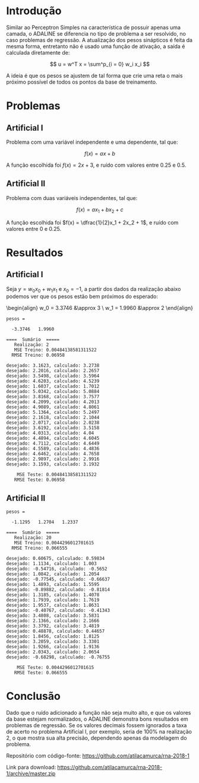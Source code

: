 # Introdução

Similar ao Perceptron Simples na característica de possuir apenas uma camada, o ADALINE
se diferencia no tipo de problema a ser resolvido, no caso problemas de regressão.
A atualização dos pesos sinápticos é feita da mesma forma, entretanto não é usado
uma função de ativação, a saída é calculada diretamente de:

$$
u = w^T x = \sum^p_{i = 0} w_i x_i
$$

A ideia é que os pesos se ajustem de tal forma que crie uma reta o mais próximo
possível de todos os pontos da base de treinamento.

# Problemas

## Artificial I

Problema com uma variável independente e uma dependente, tal que:

$$f(x) = ax + b$$

A função escolhida foi $f(x) = 2x + 3$, e ruído com valores entre $0.25$ e $0.5$.

## Artificial II

Problema com duas variáveis independentes, tal que:

$$
f(x) = ax_1 + bx_2 + c
$$

A função escolhida foi $f(x) = \dfrac{1}{2}x_1 + 2x_2 + 1$, e ruído com valores entre $0$ e $0.25$.

# Resultados

## Artificial I

Seja $y = w_0 x_0 + w_1 x_1$ e $x_0 = -1$, a partir dos dados da realização abaixo
podemos ver que os pesos estão bem próximos do esperado:

\begin{align}
w_0 = 3.3746 &\approx 3 \\
w_1 = 1.9960 &\approx 2
\end{align}

~~~
pesos =

  -3.3746   1.9960

====  Sumário  =====
   Realização: 2
   MSE Treino: 0.00484138581311522
  RMSE Treino: 0.06958

desejado: 3.1623, calculado: 3.2738
desejado: 2.2016, calculado: 2.2657
desejado: 3.5498, calculado: 3.5964
desejado: 4.6203, calculado: 4.5239
desejado: 1.6037, calculado: 1.7012
desejado: 5.0342, calculado: 5.0884
desejado: 3.8168, calculado: 3.7577
desejado: 4.2099, calculado: 4.2013
desejado: 4.9089, calculado: 4.8061
desejado: 5.1364, calculado: 5.2497
desejado: 2.1618, calculado: 2.1044
desejado: 2.0717, calculado: 2.0238
desejado: 3.6192, calculado: 3.5158
desejado: 4.0313, calculado: 4.04
desejado: 4.4894, calculado: 4.6045
desejado: 4.7112, calculado: 4.6449
desejado: 4.5589, calculado: 4.4836
desejado: 4.6462, calculado: 4.7658
desejado: 2.9897, calculado: 2.9916
desejado: 3.1593, calculado: 3.1932

    MSE Teste: 0.00484138581311522
   RMSE Teste: 0.06958
~~~

## Artificial II

~~~
pesos =

  -1.1295   1.2704   1.2337

====  Sumário  =====
   Realização: 20
   MSE Treino: 0.0044296012701615
  RMSE Treino: 0.066555

desejado: 0.60675, calculado: 0.59834
desejado: 1.1134, calculado: 1.003
desejado: -0.54716, calculado: -0.5652
desejado: 1.0842, calculado: 1.2054
desejado: -0.77545, calculado: -0.66637
desejado: 1.4893, calculado: 1.5595
desejado: -0.89882, calculado: -0.81814
desejado: 1.3185, calculado: 1.4078
desejado: 1.7939, calculado: 1.7619
desejado: 1.9537, calculado: 1.8631
desejado: -0.40767, calculado: -0.41343
desejado: 3.4808, calculado: 3.5831
desejado: 2.1366, calculado: 2.1666
desejado: 3.3792, calculado: 3.4819
desejado: 0.48878, calculado: 0.44657
desejado: 1.8456, calculado: 1.8125
desejado: 3.2059, calculado: 3.3301
desejado: 1.9266, calculado: 1.9136
desejado: 2.0343, calculado: 2.0654
desejado: -0.68298, calculado: -0.76755

    MSE Teste: 0.0044296012701615
   RMSE Teste: 0.066555
~~~

# Conclusão

Dado que o ruído adicionado a função não seja muito alto, e que os valores da
base estejam normalizados, o ADALINE demonstra bons resultados em problemas de
regressão. Se os valores decimais fossem ignorados a taxa de acerto no problema
Artificial I, por exemplo, seria de 100% na realização 2, o que mostra sua
alta precisão, dependendo apenas da modelagem do problema.

Repositório com código-fonte: <https://github.com/atilacamurca/rna-2018-1>

Link para download: <https://github.com/atilacamurca/rna-2018-1/archive/master.zip>
